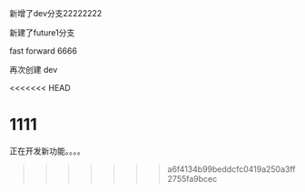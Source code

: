 新增了dev分支22222222

新建了future1分支


fast forward 6666

再次创建 dev

<<<<<<< HEAD

1111
=======
正在开发新功能。。。。
>>>>>>> a6f4134b99beddcfc0419a250a3ff2755fa9bcec
